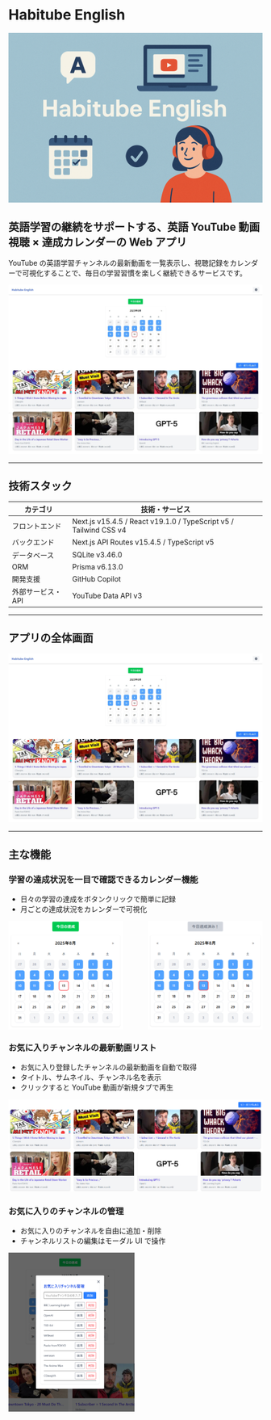 # Habitube English

![Habitube English](public/imgs/thumbnail.png)

## 英語学習の継続をサポートする、英語 YouTube 動画視聴 × 達成カレンダーの Web アプリ

YouTube の英語学習チャンネルの最新動画を一覧表示し、視聴記録をカレンダーで可視化することで、毎日の学習習慣を楽しく継続できるサービスです。

![アプリの全体像](public/imgs/screenshot_overview.png)

---

## 技術スタック

| カテゴリ          | 技術・サービス                                                  |
| ----------------- | ------------------------------------------------------------------------------ |
| フロントエンド    | Next.js v15.4.5 / React v19.1.0 / TypeScript v5 / Tailwind CSS v4 |
| バックエンド      | Next.js API Routes v15.4.5 / TypeScript v5                                     |
| データベース      | SQLite v3.46.0                                                                         |
| ORM               | Prisma v6.13.0                                                                 |
| 開発支援          | GitHub Copilot                                                                 |
| 外部サービス・API | YouTube Data API v3                                                            |

---

## アプリの全体画面

![全体画面](public/imgs/screenshot_overview.png)

---

## 主な機能

### 学習の達成状況を一目で確認できるカレンダー機能

- 日々の学習の達成をボタンクリックで簡単に記録
- 月ごとの達成状況をカレンダーで可視化

<div style="display: flex; justify-content: space-between;">
  <img src="public/imgs/screenshot_calendar_1.png" alt="達成カレンダー画面1" style="width: 45%;" />
  <img src="public/imgs/screenshot_calendar_2.png" alt="達成カレンダー画面2" style="width: 45%;" />
</div>

### お気に入りチャンネルの最新動画リスト

- お気に入り登録したチャンネルの最新動画を自動で取得
- タイトル、サムネイル、チャンネル名を表示
- クリックすると YouTube 動画が新規タブで再生

![動画リスト画面](public/imgs/screenshot_videos_list.png)

### お気に入りのチャンネルの管理

- お気に入りのチャンネルを自由に追加・削除
- チャンネルリストの編集はモーダル UI で操作

<img src="public/imgs/screenshot_favorite_channel_manager.png" alt="お気に入りのチャンネル管理画面" style="max-width: 250px; height: auto;" />
